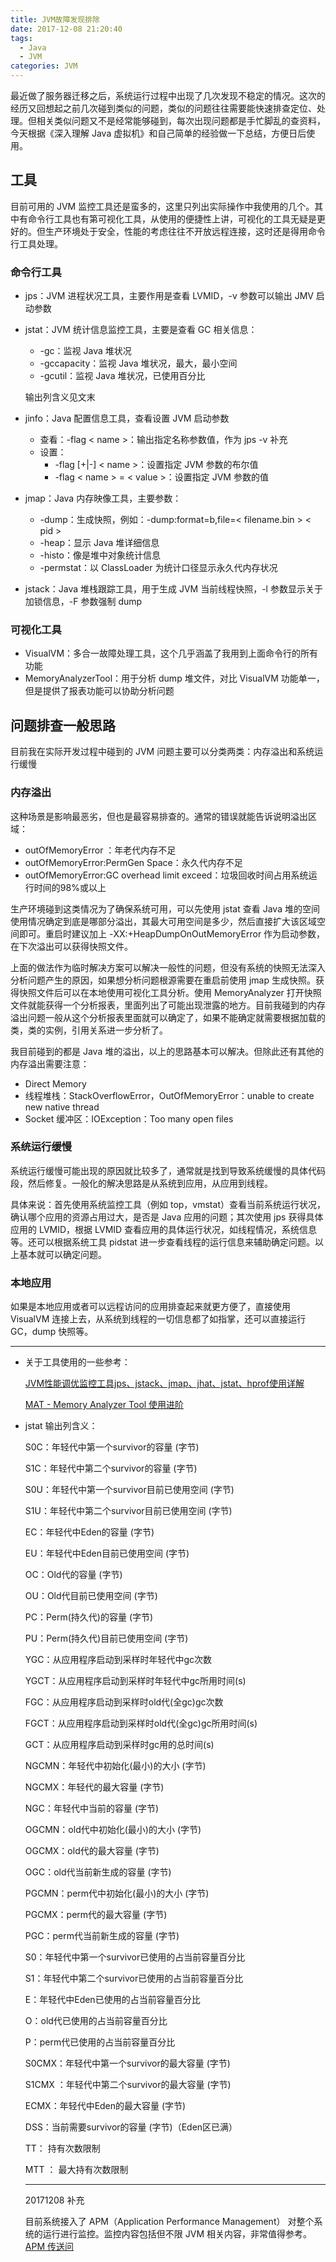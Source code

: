 ```yaml
---
title: JVM故障发现排除
date: 2017-12-08 21:20:40
tags:
  - Java
  - JVM
categories: JVM
---
```


最近做了服务器迁移之后，系统运行过程中出现了几次发现不稳定的情况。这次的经历又回想起之前几次碰到类似的问题，类似的问题往往需要能快速排查定位、处理。但相关类似问题又不是经常能够碰到，每次出现问题都是手忙脚乱的查资料，今天根据《深入理解 Java 虚拟机》和自己简单的经验做一下总结，方便日后使用。

## 工具

目前可用的 JVM 监控工具还是蛮多的，这里只列出实际操作中我使用的几个。其中有命令行工具也有第可视化工具，从使用的便捷性上讲，可视化的工具无疑是更好的。但生产环境处于安全，性能的考虑往往不开放远程连接，这时还是得用命令行工具处理。

### 命令行工具

- jps：JVM 进程状况工具，主要作用是查看 LVMID，-v 参数可以输出 JMV 启动参数

- jstat：JVM 统计信息监控工具，主要是查看 GC 相关信息：

  - -gc：监视 Java 堆状况
  - -gccapacity：监视 Java 堆状况，最大，最小空间
  - -gcutil：监视 Java 堆状况，已使用百分比

  输出列含义见文末

- jinfo：Java 配置信息工具，查看设置 JVM 启动参数

  - 查看：-flag < name >：输出指定名称参数值，作为 jps -v 补充
  - 设置：
    - -flag [+|-] < name >：设置指定 JVM 参数的布尔值
    - -flag < name > = < value >：设置指定 JVM 参数的值

- jmap：Java 内存映像工具，主要参数：

  - -dump：生成快照，例如：-dump:format=b,file=< filename.bin > < pid >
  - -heap：显示 Java 堆详细信息
  - -histo：像是堆中对象统计信息
  - -permstat：以 ClassLoader 为统计口径显示永久代内存状况

- jstack：Java 堆栈跟踪工具，用于生成 JVM 当前线程快照，-l 参数显示关于加锁信息，-F 参数强制 dump

### 可视化工具

- VisualVM：多合一故障处理工具，这个几乎涵盖了我用到上面命令行的所有功能
- MemoryAnalyzerTool：用于分析 dump 堆文件，对比 VisualVM 功能单一，但是提供了报表功能可以协助分析问题

## 问题排查一般思路

目前我在实际开发过程中碰到的 JVM 问题主要可以分类两类：内存溢出和系统运行缓慢

### 内存溢出

这种场景是影响最恶劣，但也是最容易排查的。通常的错误就能告诉说明溢出区域：

- outOfMemoryError ：年老代内存不足
- outOfMemoryError:PermGen Space：永久代内存不足
- outOfMemoryError:GC overhead limit exceed：垃圾回收时间占用系统运行时间的98%或以上

生产环境碰到这类情况为了确保系统可用，可以先使用 jstat 查看 Java 堆的空间使用情况确定到底是哪部分溢出，其最大可用空间是多少，然后直接扩大该区域空间即可。重启时建议加上 -XX:+HeapDumpOnOutMemoryError 作为启动参数，在下次溢出可以获得快照文件。

上面的做法作为临时解决方案可以解决一般性的问题，但没有系统的快照无法深入分析问题产生的原因，如果想分析问题根源需要在重启前使用 jmap 生成快照。获得快照文件后可以在本地使用可视化工具分析。使用 MemoryAnalyzer 打开快照文件就能获得一个分析报表，里面列出了可能出现泄露的地方。目前我碰到的内存溢出问题一般从这个分析报表里面就可以确定了，如果不能确定就需要根据加载的类，类的实例，引用关系进一步分析了。

我目前碰到的都是 Java 堆的溢出，以上的思路基本可以解决。但除此还有其他的内存溢出需要注意：

- Direct Memory
- 线程堆栈：StackOverflowError，OutOfMemoryError：unable to create new native thread
- Socket 缓冲区：IOException：Too many open files

### 系统运行缓慢

系统运行缓慢可能出现的原因就比较多了，通常就是找到导致系统缓慢的具体代码段，然后修复。一般化的解决思路是从系统到应用，从应用到线程。

具体来说：首先使用系统监控工具（例如 top，vmstat）查看当前系统运行状况，确认哪个应用的资源占用过大，是否是 Java 应用的问题；其次使用 jps 获得具体应用的 LVMID，根据 LVMID 查看应用的具体运行状况，如线程情况，系统信息等。还可以根据系统工具 pidstat 进一步查看线程的运行信息来辅助确定问题。以上基本就可以确定问题。

### 本地应用

如果是本地应用或者可以远程访问的应用排查起来就更方便了，直接使用 VisualVM 连接上去，从系统到线程的一切信息都了如指掌，还可以直接运行 GC，dump 快照等。

---

- 关于工具使用的一些参考：

  [JVM性能调优监控工具jps、jstack、jmap、jhat、jstat、hprof使用详解](https://my.oschina.net/feichexia/blog/196575)

  [MAT - Memory Analyzer Tool 使用进阶](http://www.lightskystreet.com/2015/09/01/mat_usage/)

- jstat 输出列含义：

  S0C：年轻代中第一个survivor的容量 (字节) 

  S1C：年轻代中第二个survivor的容量 (字节) 

  S0U：年轻代中第一个survivor目前已使用空间 (字节) 

  S1U：年轻代中第二个survivor目前已使用空间 (字节) 

  EC：年轻代中Eden的容量 (字节) 

  EU：年轻代中Eden目前已使用空间 (字节) 

  OC：Old代的容量 (字节) 

  OU：Old代目前已使用空间 (字节) 

  PC：Perm(持久代)的容量 (字节) 

  PU：Perm(持久代)目前已使用空间 (字节) 

  YGC：从应用程序启动到采样时年轻代中gc次数 

  YGCT：从应用程序启动到采样时年轻代中gc所用时间(s) 

  FGC：从应用程序启动到采样时old代(全gc)gc次数 

  FGCT：从应用程序启动到采样时old代(全gc)gc所用时间(s) 

  GCT：从应用程序启动到采样时gc用的总时间(s) 

  NGCMN：年轻代中初始化(最小)的大小 (字节) 

  NGCMX：年轻代的最大容量 (字节) 

  NGC：年轻代中当前的容量 (字节) 

  OGCMN：old代中初始化(最小)的大小 (字节) 

  OGCMX：old代的最大容量 (字节) 

  OGC：old代当前新生成的容量 (字节) 

  PGCMN：perm代中初始化(最小)的大小 (字节) 

  PGCMX：perm代的最大容量 (字节) 

  PGC：perm代当前新生成的容量 (字节) 

  S0：年轻代中第一个survivor已使用的占当前容量百分比 

  S1：年轻代中第二个survivor已使用的占当前容量百分比 

  E：年轻代中Eden已使用的占当前容量百分比 

  O：old代已使用的占当前容量百分比 

  P：perm代已使用的占当前容量百分比 

  S0CMX：年轻代中第一个survivor的最大容量 (字节) 

  S1CMX ：年轻代中第二个survivor的最大容量 (字节) 

  ECMX：年轻代中Eden的最大容量 (字节) 

  DSS：当前需要survivor的容量 (字节)（Eden区已满） 

  TT： 持有次数限制 

  MTT ： 最大持有次数限制 
  
  
  ---
  20171208 补充
  
  目前系统接入了 APM（Application Performance Management） 对整个系统的运行进行监控。监控内容包括但不限 JVM 相关内容，非常值得参考。
  [APM 传送问](https://github.com/naver/pinpoint)


